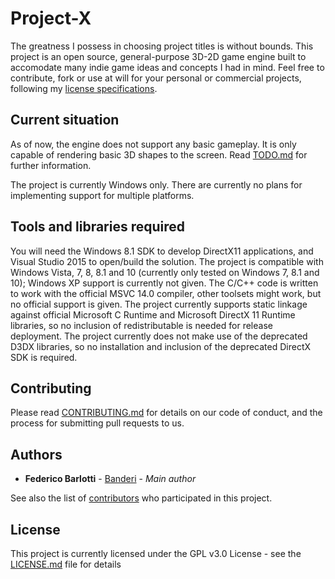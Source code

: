 # Project-X

The greatness I possess in choosing project titles is without bounds.
This project is an open source, general-purpose 3D-2D game engine built to accomodate many indie game ideas and concepts I had in mind. Feel free to contribute, fork or use at will for your personal or commercial projects, following my [license specifications](LICENSE.md).

## Current situation

As of now, the engine does not support any basic gameplay. It is only capable of rendering basic 3D shapes to the screen.
Read [TODO.md](TODO.md) for further information.

The project is currently Windows only. There are currently no plans for implementing support for multiple platforms.

## Tools and libraries required

You will need the Windows 8.1 SDK to develop DirectX11 applications, and Visual Studio 2015 to open/build the solution. The project is compatible with Windows Vista, 7, 8, 8.1 and 10 (currently only tested on Windows 7, 8.1 and 10); Windows XP support is currently not given.
The C/C++ code is written to work with the official MSVC 14.0 compiler, other toolsets might work, but no official support is given.
The project currently supports static linkage against official Microsoft C Runtime and Microsoft DirectX 11 Runtime libraries, so no inclusion of redistributable is needed for release deployment.
The project currently does not make use of the deprecated D3DX libraries, so no installation and inclusion of the deprecated DirectX SDK is required.

## Contributing

Please read [CONTRIBUTING.md](CONTRIBUTING.md) for details on our code of conduct, and the process for submitting pull requests to us.

## Authors

* **Federico Barlotti** - [Banderi](https://github.com/Banderi) - *Main author*

See also the list of [contributors](https://github.com/Banderi/Project-X/contributors) who participated in this project.

## License

This project is currently licensed under the GPL v3.0 License - see the [LICENSE.md](LICENSE.md) file for details
